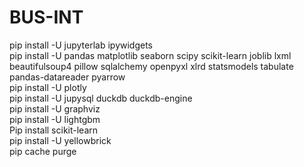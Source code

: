 # BUS-INT

pip install -U jupyterlab ipywidgets  
pip install -U pandas matplotlib seaborn scipy scikit-learn joblib lxml beautifulsoup4 pillow sqlalchemy openpyxl xlrd statsmodels tabulate pandas-datareader pyarrow  
pip install -U plotly  
pip install -U jupysql duckdb duckdb-engine  
pip install -U graphviz  
pip install -U lightgbm   
Pip install scikit-learn  
pip install -U yellowbrick  
pip cache purge
